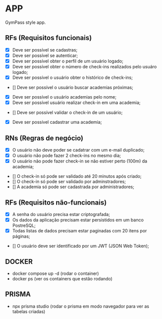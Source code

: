 # APP

GymPass style app.

## RFs (Requisitos funcionais)

- [x] Deve ser possível se cadastras;
- [x] Deve ser possível se autenticar;
- [x] Deve ser possível obter o perfil de um usuário logado;
- [x] Deve ser possível obter o número de check-ins realizados pelo usuáro logado;
- [x] Deve ser possível o usuário obter o histórico de check-ins;
- [] Deve ser possível o usuário buscar academias próximas;
- [x] Deve ser possível o usuário academias pelo nome;
- [x] Deve ser possível usuário realizar check-in em uma academia;
- [] Deve ser possível validar o check-in de um usuário;
- [x] Deve ser possível cadastrar uma academia;

## RNs (Regras de negócio)

- [x] O usuário não deve poder se cadatrar com um e-mail duplicado;
- [x] O usuário não pode fazer 2 check-ins no mesmo dia;
- [x] O usuário não pode fazer check-in se não estiver perto (100m) da academia;
- [] O check-in só pode ser validado até 20 minutos após criado;
- [] O check-in só pode ser validado por adminstradores;
- [] A academia só pode ser cadastrada por administradores;

## RFs (Requisitos não-funcionais)

- [x] A senha do usuário precisa estar criptografada;
- [x] Os dados da aplicação precisam estar persistidos em um banco PostreSQL;
- [x] Todas listas de dados precisam estar paginadas com 20 itens por páginas;
- [] O usuário deve ser identificado por um JWT (JSON Web Token);


## DOCKER 
- docker compose up -d   (rodar o container)
- docker ps              (ver os containers que estão rodando)


## PRISMA
- npx prisma studio      (rodar o prisma em modo navegador para ver as tabelas criadas)